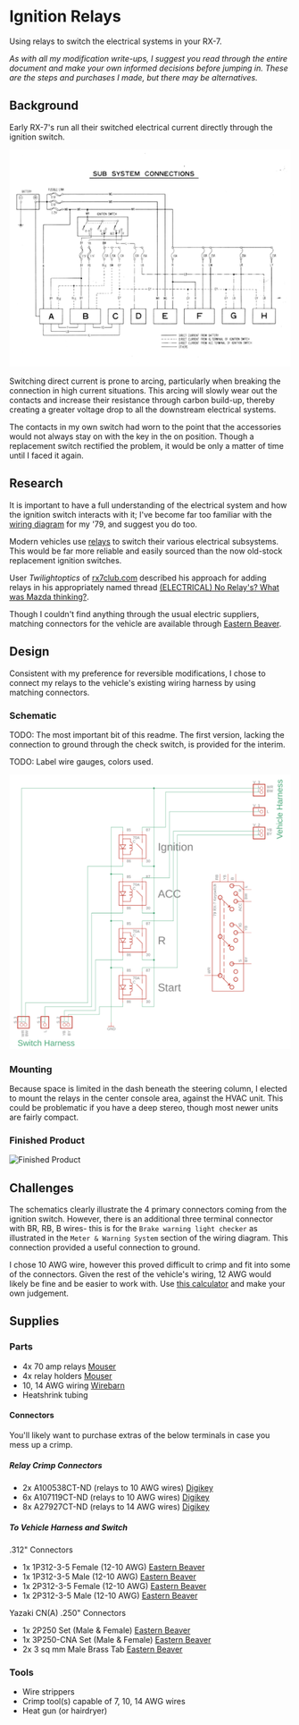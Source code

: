 # Ignition Relays

Using relays to switch the electrical systems in your RX-7.

_As with all my modification write-ups, I suggest you read through the entire
document and make your own informed decisions before jumping in. These are the
steps and purchases I made, but there may be alternatives._

## Background

Early RX-7's run all their switched electrical current directly through the
ignition switch.

![System Schematic](./images/subsystems.png)

Switching direct current is prone to arcing, particularly when breaking the
connection in high current situations. This arcing will slowly wear out the
contacts and increase their resistance through carbon build-up, thereby creating
a greater voltage drop to all the downstream electrical systems.

The contacts in my own switch had worn to the point that the accessories would
not always stay on with the key in the on position. Though a replacement switch
rectified the problem, it would be only a matter of time until I faced it again.

## Research

It is important to have a full understanding of the electrical system and how
the ignition switch interacts with it; I've become far too familiar with the
[wiring diagram](http://wright-here.net/cars/rx7/manuals.html#diagrams) for my
'79, and suggest you do too.

Modern vehicles use [relays](https://www.12voltplanet.co.uk/relay-guide.html) to
switch their various electrical subsystems. This would be far more reliable and
easily sourced than the now old-stock replacement ignition switches.

User _Twilightoptics_ of [rx7club.com](http://rx7club.com) described his
approach for adding relays in his appropriately named thread [(ELECTRICAL) No
Relay's? What was Mazda
thinking?](https://www.rx7club.com/1st-gen-archive-71/electrical-no-relays-what-mazda-thinking-922262/).

Though I couldn't find anything through the usual electric suppliers, matching
connectors for the vehicle are available through [Eastern
Beaver](https://easternbeaver.com).

## Design

Consistent with my preference for reversible modifications, I chose to connect
my relays to the vehicle's existing wiring harness by using matching connectors.

### Schematic

TODO: The most important bit of this readme. The first version, lacking the
connection to ground through the check switch, is provided for the interim.

TODO: Label wire gauges, colors used.

![Schematic](./images/schematic.png)

### Mounting

Because space is limited in the dash beneath the steering column, I elected to
mount the relays in the center console area, against the HVAC unit. This could
be problematic if you have a deep stereo, though most newer units are fairly
compact.

### Finished Product

![Finished Product](./images/finished.jpg)

## Challenges

The schematics clearly illustrate the 4 primary connectors coming from the
ignition switch. However, there is an additional three terminal connector with
BR, RB, B wires- this is for the `Brake warning light checker` as illustrated in
the `Meter & Warning System` section of the wiring diagram. This connection
provided a useful connection to ground.

I chose 10 AWG wire, however this proved difficult to crimp and fit into some of
the connectors. Given the rest of the vehicle's wiring, 12 AWG would likely be
fine and be easier to work with. Use [this
calculator](https://www.wirebarn.com/Wire-Calculator-_ep_41.html) and make your
own judgement.

## Supplies

### Parts

- 4x 70 amp relays
  [Mouser](https://www.mouser.com/ProductDetail/song-chuan/897-1ah-c-001-12vdc/?qs=0kFKDc1CZSl%252b%252bYquRDHiHw%3D%3D&countrycode=US&currencycode=USD)
- 4x relay holders
  [Mouser](https://www.mouser.com/ProductDetail/littelfuse/99025/?qs=WuSE%2Fq7VyLz7BaA47%252bxdtg%3D%3D&countrycode=US&currencycode=USD)
- 10, 14 AWG wiring
  [Wirebarn](https://www.wirebarn.com/GXL-HIGH-TEMPERATURE-WIRE_c_4.html)
- Heatshrink tubing

#### Connectors

You'll likely want to purchase extras of the below terminals in case you mess up
a crimp.

##### Relay Crimp Connectors

- 2x A100538CT-ND (relays to 10 AWG wires)
  [Digikey](https://www.digikey.com/product-detail/en/te-connectivity-amp-connectors/280756-2/A100538CT-ND/2233413)
- 6x A107119CT-ND (relays to 10 AWG wires)
  [Digikey](https://www.digikey.com/products/en?keywords=A107119CT)
- 8x A27927CT-ND (relays to 14 AWG wires)
  [Digikey](https://www.digikey.com/products/en?keywords=A27927CT)

##### To Vehicle Harness and Switch

.312" Connectors

- 1x 1P312-3-5 Female (12-10 AWG) [Eastern
  Beaver](https://easternbeaver.com/Main/Elec__Products/Connectors/312_Connectors/312_connectors.html)
- 1x 1P312-3-5 Male (12-10 AWG) [Eastern
  Beaver](https://easternbeaver.com/Main/Elec__Products/Connectors/312_Connectors/312_connectors.html)
- 1x 2P312-3-5 Female (12-10 AWG) [Eastern
  Beaver](https://easternbeaver.com/Main/Elec__Products/Connectors/312_Connectors/312_connectors.html)
- 1x 2P312-3-5 Male (12-10 AWG) [Eastern
  Beaver](https://easternbeaver.com/Main/Elec__Products/Connectors/312_Connectors/312_connectors.html)

Yazaki CN(A) .250" Connectors

- 1x 2P250 Set (Male & Female) [Eastern
  Beaver](https://easternbeaver.com/Main/Elec__Products/Connectors/250_Connectors/250_connectors.html)
- 1x 3P250-CNA Set (Male & Female) [Eastern
  Beaver](https://easternbeaver.com/Main/Elec__Products/Connectors/250_Connectors/250_connectors.html)
- 2x 3 sq mm Male Brass Tab [Eastern
  Beaver](https://easternbeaver.com/Main/Elec__Products/Connectors/250_Connectors/250_connectors.html)

### Tools

- Wire strippers
- Crimp tool(s) capable of 7, 10, 14 AWG wires
- Heat gun (or hairdryer)
